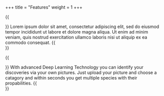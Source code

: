 +++
title = "Features"
weight = 1
+++

{{<section title="Minimalistic Social Media Application" >}}
Lorem ipsum dolor sit amet, consectetur adipiscing elit, sed do eiusmod tempor incididunt ut labore et dolore magna aliqua. Ut enim ad minim veniam, quis nostrud exercitation ullamco laboris nisi ut aliquip ex ea commodo consequat. 
{{</section>}}

{{<section title="Species Detection" >}}
With advanced Deep Learning Technology you can identify your discoveries via your own pictures. Just upload your picture and choose a catagory and within seconds you get multiple species with their propabilities. 
{{</section>}}


